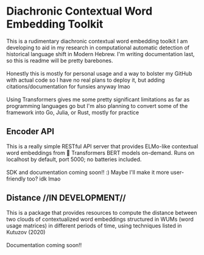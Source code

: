 # Diachronic Contextual Word Embedding Toolkit
This is a rudimentary diachronic contextual word embedding toolkit I am developing to aid in my research in computational automatic detection of historical language shift in Modern Hebrew. I'm writing documentation last, so this is readme will be pretty barebones.
<br><br>
Honestly this is mostly for personal usage and a way to bolster my GitHub with actual code so I have no real plans to deploy it, but adding citations/documentation for funsies anyway lmao
<br><br> 
Using Transformers gives me some pretty significant limitations as far as programming languages go but I'm also planning to convert some of the framework into Go, Julia, or Rust, mostly for practice

## Encoder API
This is a really simple RESTful API server that provides ELMo-like contextual word embeddings from 🤗 Transformers BERT models on-demand. Runs on localhost by default, port 5000; no batteries included.
<br><br>
SDK and documentation coming soon!! :) Maybe I'll make it more user-friendly too? idk lmao

## Distance //IN DEVELOPMENT//
This is a package that provides resources to compute the distance between two clouds of contextualized word embeddings structured in WUMs (word usage matrices) in different periods of time, using techniques listed in Kutuzov (2020)
<br><br>
Documentation coming soon!!
